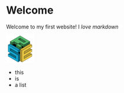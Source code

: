 # Welcome

Welcome to my first website! I _love markdown_

![](https://raw.githubusercontent.com/RSE-Sheffield/RSE-Sheffield.github.io/master/assets/images/logo/rse-logoonly-stroke-small.png)

- this 
- is 
- a list

